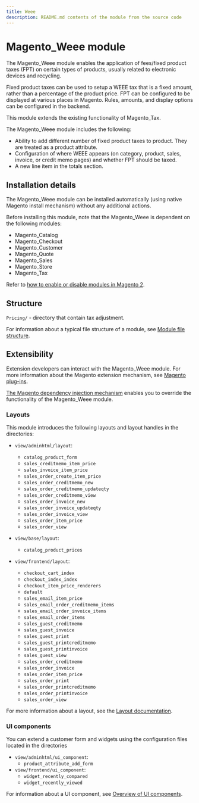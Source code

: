 ```yaml
---
title: Weee
description: README.md contents of the module from the source code
---
```


# Magento_Weee module

The Magento_Weee module enables the application of fees/fixed product taxes (FPT) on certain types of products, usually related to electronic devices and recycling.

Fixed product taxes can be used to setup a WEEE tax that is a fixed amount, rather than a percentage of the product price. FPT can be configured to be displayed at various places in Magento. Rules, amounts, and display options can be configured in the backend.

This module extends the existing functionality of Magento_Tax.

The Magento_Weee module includes the following:

- Ability to add different number of fixed product taxes to product. They are treated as a product attribute.
- Configuration of where WEEE appears (on category, product, sales, invoice, or credit memo pages) and whether FPT should be taxed.
- A new line item in the totals section.

## Installation details

The Magento_Weee module can be installed automatically (using native Magento install mechanism) without any additional actions.

Before installing this module, note that the Magento_Weee is dependent on the following modules:

- Magento_Catalog
- Magento_Checkout
- Magento_Customer
- Magento_Quote
- Magento_Sales
- Magento_Store
- Magento_Tax

Refer to [how to enable or disable modules in Magento 2](https://devdocs.magento.com/guides/v2.4/install-gde/install/cli/install-cli-subcommands-enable.html).

## Structure

`Pricing/` - directory that contain tax adjustment.

For information about a typical file structure of a module, see [Module file structure](https://devdocs.magento.com/guides/v2.4/extension-dev-guide/build/module-file-structure.html#module-file-structure).

## Extensibility

Extension developers can interact with the Magento_Weee module. For more information about the Magento extension mechanism, see [Magento plug-ins](https://devdocs.magento.com/guides/v2.4/extension-dev-guide/plugins.html).

[The Magento dependency injection mechanism](https://devdocs.magento.com/guides/v2.4/extension-dev-guide/depend-inj.html) enables you to override the functionality of the Magento_Weee module.

### Layouts

This module introduces the following layouts and layout handles in the directories:

- `view/adminhtml/layout`:
    - `catalog_product_form`
    - `sales_creditmemo_item_price`
    - `sales_invoice_item_price`
    - `sales_order_create_item_price`
    - `sales_order_creditmemo_new`
    - `sales_order_creditmemo_updateqty`
    - `sales_order_creditmemo_view`
    - `sales_order_invoice_new`
    - `sales_order_invoice_updateqty`
    - `sales_order_invoice_view`
    - `sales_order_item_price`
    - `sales_order_view`

- `view/base/layout`:
    - `catalog_product_prices`

- `view/frontend/layout`:
    - `checkout_cart_index`
    - `checkout_index_index`
    - `checkout_item_price_renderers`
    - `default`
    - `sales_email_item_price`
    - `sales_email_order_creditmemo_items`
    - `sales_email_order_invoice_items`
    - `sales_email_order_items`
    - `sales_guest_creditmemo`
    - `sales_guest_invoice`
    - `sales_guest_print`
    - `sales_guest_printcreditmemo`
    - `sales_guest_printinvoice`
    - `sales_guest_view`
    - `sales_order_creditmemo`
    - `sales_order_invoice`
    - `sales_order_item_price`
    - `sales_order_print`
    - `sales_order_printcreditmemo`
    - `sales_order_printinvoice`
    - `sales_order_view`

For more information about a layout, see the [Layout documentation](https://devdocs.magento.com/guides/v2.4/frontend-dev-guide/layouts/layout-overview.html).

### UI components

You can extend a customer form and widgets using the configuration files located in the directories

- `view/adminhtml/ui_component`:
    - `product_attribute_add_form`
- `view/frontend/ui_component`:
    - `widget_recently_compared`
    - `widget_recently_viewed`

For information about a UI component, see [Overview of UI components](https://devdocs.magento.com/guides/v2.4/ui_comp_guide/bk-ui_comps.html).
